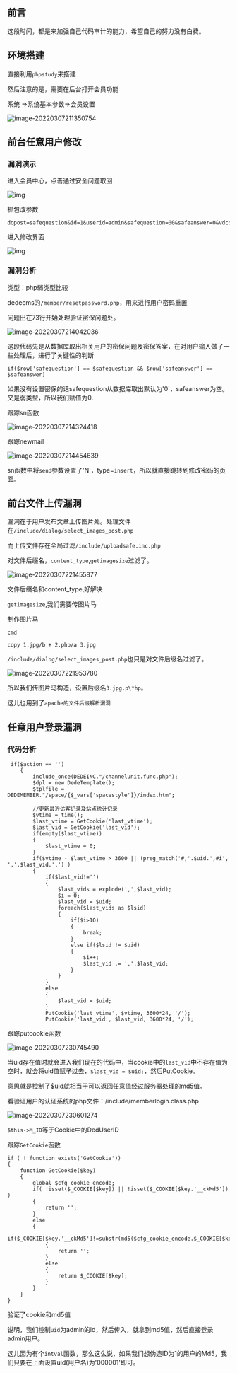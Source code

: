 

##  前言

这段时间，都是来加强自己代码审计的能力，希望自己的努力没有白费。

## 环境搭建

直接利用`phpstudy`来搭建

然后注意的是，需要在后台打开会员功能

系统 =>系统基本参数=>会员设置

![image-20220307211350754](https://z3eyond-top-1304266053.cos.ap-chengdu.myqcloud.com/typora/202203072113816.png)



##  前台任意用户修改

### 漏洞演示

进入会员中心，点击通过安全问题取回

![img](https://z3eyond-top-1304266053.cos.ap-chengdu.myqcloud.com/typora/202203072146521.png)



抓包改参数

```
dopost=safequestion&id=1&userid=admin&safequestion=00&safeanswer=0&vdcode=Vs4p
```

进入修改界面

![img](https://z3eyond-top-1304266053.cos.ap-chengdu.myqcloud.com/typora/202203072148915.png)

###  漏洞分析

类型：php弱类型比较

dedecms的`/member/resetpassword.php`，用来进行用户密码重置

问题出在73行开始处理验证密保问题处。

![image-20220307214042036](https://z3eyond-top-1304266053.cos.ap-chengdu.myqcloud.com/typora/202203072141071.png)



这段代码先是从数据库取出相关用户的密保问题及密保答案，在对用户输入做了一些处理后，进行了关键性的判断

```
if($row['safequestion'] == $safequestion && $row['safeanswer'] == $safeanswer)
```

如果没有设置密保的话safequestion从数据库取出默认为'0'，safeanswer为空。又是弱类型，所以我们赋值为0.



跟踪sn函数

![image-20220307214324418](https://z3eyond-top-1304266053.cos.ap-chengdu.myqcloud.com/typora/202203072143586.png)



跟踪newmail

![image-20220307214454639](https://z3eyond-top-1304266053.cos.ap-chengdu.myqcloud.com/typora/202203072144842.png)



sn函数中将`send`参数设置了'N'，type=`insert`，所以就直接跳转到修改密码的页面。

##  前台文件上传漏洞

漏洞在于用户发布文章上传图片处。处理文件在`/include/dialog/select_images_post.php`

而上传文件存在全局过滤`/include/uploadsafe.inc.php`

对文件后缀名，`content_type`,`getimagesize`过滤了。

![image-20220307221455877](https://z3eyond-top-1304266053.cos.ap-chengdu.myqcloud.com/typora/202203072214072.png)

文件后缀名和content_type,好解决

`getimagesize`,我们需要传图片马

制作图片马

`cmd`

```
copy 1.jpg/b + 2.php/a 3.jpg
```

`/include/dialog/select_images_post.php`也只是对文件后缀名过滤了。

![image-20220307221953780](https://z3eyond-top-1304266053.cos.ap-chengdu.myqcloud.com/typora/202203072219863.png)

所以我们传图片马构造，设置后缀名`3.jpg.p\*hp`。

这儿也用到了`apache的文件后缀解析漏洞`

##  任意用户登录漏洞

###  代码分析

```
 if($action == '')
    {
        include_once(DEDEINC."/channelunit.func.php");
        $dpl = new DedeTemplate();
        $tplfile = DEDEMEMBER."/space/{$_vars['spacestyle']}/index.htm";

        //更新最近访客记录及站点统计记录
        $vtime = time();
        $last_vtime = GetCookie('last_vtime');
        $last_vid = GetCookie('last_vid');
        if(empty($last_vtime))
        {
            $last_vtime = 0;
        }
        if($vtime - $last_vtime > 3600 || !preg_match('#,'.$uid.',#i', ','.$last_vid.',') )
        {
            if($last_vid!='')
            {
                $last_vids = explode(',',$last_vid);
                $i = 0;
                $last_vid = $uid;
                foreach($last_vids as $lsid)
                {
                    if($i>10)
                    {
                        break;
                    }
                    else if($lsid != $uid)
                    {
                        $i++;
                        $last_vid .= ','.$last_vid;
                    }
                }
            }
            else
            {
                $last_vid = $uid;
            }
            PutCookie('last_vtime', $vtime, 3600*24, '/');
            PutCookie('last_vid', $last_vid, 3600*24, '/');
```

跟踪putcookie函数

![image-20220307230745490](https://z3eyond-top-1304266053.cos.ap-chengdu.myqcloud.com/typora/202203072307640.png)



当uid存在值时就会进入我们现在的代码中，当cookie中的`last_vid`中不存在值为空时，就会将uid值赋予过去，`$last_vid = $uid;`，然后PutCookie。

意思就是控制了$uid就相当于可以返回任意值经过服务器处理的md5值。



看验证用户的认证系统的php文件：/include/memberlogin.class.php

![image-20220307230601274](https://z3eyond-top-1304266053.cos.ap-chengdu.myqcloud.com/typora/202203072306471.png)



`$this->M_ID`等于Cookie中的DedUserID

跟踪`GetCookie`函数

```
if ( ! function_exists('GetCookie'))
{
    function GetCookie($key)
    {
        global $cfg_cookie_encode;
        if( !isset($_COOKIE[$key]) || !isset($_COOKIE[$key.'__ckMd5']) )
        {
            return '';
        }
        else
        {
            if($_COOKIE[$key.'__ckMd5']!=substr(md5($cfg_cookie_encode.$_COOKIE[$key]),0,16))
            {
                return '';
            }
            else
            {
                return $_COOKIE[$key];
            }
        }
    }
}
```

验证了cookie和md5值

说明，我们控制`uid`为admin的id，然后传入，就拿到md5值，然后直接登录admin用户。

这儿因为有个`intval`函数，那么这么说，如果我们想伪造ID为1的用户的Md5，我们只要在上面设置uid(用户名)为'000001'即可。



